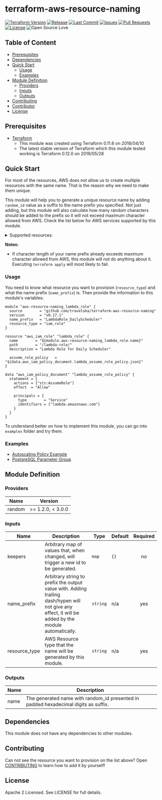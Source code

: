 # terraform-aws-resource-naming

[![Terraform Version](https://img.shields.io/badge/Terraform%20Version->=0.11.6,<0.13.0-blue.svg)](https://releases.hashicorp.com/terraform/)
[![Release](https://img.shields.io/github/release/traveloka/terraform-aws-resource-naming.svg)](https://github.com/traveloka/terraform-aws-resource-naming/releases)
[![Last Commit](https://img.shields.io/github/last-commit/traveloka/terraform-aws-resource-naming.svg)](https://github.com/traveloka/terraform-aws-resource-naming/commits/master)
[![Issues](https://img.shields.io/github/issues/traveloka/terraform-aws-resource-naming.svg)](https://github.com/traveloka/terraform-aws-resource-naming/issues)
[![Pull Requests](https://img.shields.io/github/issues-pr/traveloka/terraform-aws-resource-naming.svg)](https://github.com/traveloka/terraform-aws-resource-naming/pulls)
[![License](https://img.shields.io/github/license/traveloka/terraform-aws-resource-naming.svg)](https://github.com/traveloka/terraform-aws-resource-naming/blob/master/LICENSE)
![Open Source Love](https://badges.frapsoft.com/os/v1/open-source.png?v=103)

## Table of Content

- [Prerequisites](#Prerequisites)
- [Dependencies](#Dependencies)
- [Quick Start](#Quick-Start)
    - [Usage](#Usage)
    - [Examples](#Examples)
- [Module Definition](#Module-Definition)
    - [Providers](#Providers)
    - [Inputs](#Inputs)
    - [Outputs](#Outputs)
- [Contributing](#Contributing)
- [Contributor](#Contributor)
- [License](#License)

## Prerequisites

- [Terraform](https://releases.hashicorp.com/terraform/)
    - This module was created using Terraform 0.11.6 on 2018/04/10
    - The latest stable version of Terraform which this module tested working is Terraform 0.12.0 on 2019/05/28

## Quick Start

For most of the resources, AWS does not allow us to create multiple resources with the same name. That is the reason why we need to make them unique.

This module will help you to generate a unique resource name by adding `random_id` value as a suffix to the name prefix you specified. Not just adding, but this module will also calculate how many random characters should be added to the prefix so it will not exceed maximum character allowed from AWS. Check the list below for AWS services supported by this module.

<details><summary>Supported resources:</summary>
<p>

- autoscaling_group
- autoscaling_policy
- autoscaling_schedule
- cloudwatch_event_rule
- cloudwatch_log_group
- cloudwatch_metric_alarm
- codebuild_project
- codecommit_repository
- codepipeline
- db_instance
- db_parameter_group
- dynamodb_table
- ecr_repository
- ecs_cluster
- ecs_service
- ecs_task_definition
- elasticache_cluster
- elasticache_parameter_group
- elasticsearch_domain
- iam_instance_profile
- iam_role
- instance
- key_pair
- kinesis_firehose_delivery_stream
- lambda_function
- launch_configuration
- lb
- lb_target_group
- s3_bucket
- security_group
- sns_topic
- sqs_queue
- waf_byte_match_set
- waf_geo_match_set
- waf_ipset
- waf_rate_based_rule
- waf_regex_match_set
- waf_regex_pattern_set
- waf_rule
- waf_rule_group
- waf_size_constraint_set
- waf_sql_injection_match_set
- waf_web_acl
- waf_xss_match_set
- wafregional_byte_match_set
- wafregional_geo_match_set
- wafregional_ipset
- wafregional_rate_based_rule
- wafregional_regex_match_set
- wafregional_regex_pattern_set
- wafregional_rule
- wafregional_rule_group
- wafregional_size_constraint_set
- wafregional_sql_injection_match_set
- wafregional_web_acl
- wafregional_xss_match_set

</p>
</details>

**Notes:**
- If character length of your name prefix already exceeds maximum character allowed from AWS, this module will not do anything about it. Executing `terraform apply` will most likely to fail.


### Usage

You need to know what resource you want to provision (`resource_type`) and what the name prefix (`name_prefix`) is. Then provide the information to this module's variables:

```hcl
module "aws-resource-naming_lambda_role" {
  source        = "github.com/traveloka/terraform-aws-resource-naming"
  version       = "v0.17.1"
  name_prefix   = "LambdaRole_DailyScheduler"
  resource_type = "iam_role"
}

resource "aws_iam_role" "lambda_role" {
  name        = "${module.aws-resource-naming_lambda_role.name}"
  path        = "/lambda-role/"                                       
  description = "Lambda Role for Daily Scheduler"

  assume_role_policy   = "${data.aws_iam_policy_document.lambda_assume_role_policy.json}"
}

data "aws_iam_policy_document" "lambda_assume_role_policy" {
  statement = {
    actions = ["sts:AssumeRole"]
    effect  = "Allow"

    principals = {
      type        = "Service"
      identifiers = ["lambda.amazonaws.com"]
    }
  }
}
```

To understand better on how to implement this module, you can go into `examples` folder and try them.

### Examples

- [Autoscaling Policy Example](https://github.com/traveloka/terraform-aws-resource-naming/tree/master/examples/autoscaling-policy-example)
- [PostgreSQL Parameter Group](https://github.com/traveloka/terraform-aws-resource-naming/tree/master/examples/postgres-parameter-group)

## Module Definition

<!-- BEGINNING OF PRE-COMMIT-TERRAFORM DOCS HOOK -->
### Providers

| Name | Version |
|------|---------|
| random | >= 1.2.0, < 3.0.0 |

### Inputs

| Name | Description | Type | Default | Required |
|------|-------------|------|---------|:-----:|
| keepers | Arbitrary map of values that, when changed, will trigger a new id to be generated. | `map` | `{}` | no |
| name\_prefix | Arbitrary string to prefix the output value with. Adding trailing dash/hypen will not give any effect, it will be added by the module automatically. | `string` | n/a | yes |
| resource\_type | AWS Resource type that the name will be generated by this module. | `string` | n/a | yes |

### Outputs

| Name | Description |
|------|-------------|
| name | The generated name with random\_id presented in padded hexadecimal digits as suffix. |

<!-- END OF PRE-COMMIT-TERRAFORM DOCS HOOK -->


## Dependencies

This module does not have any dependencies to other modules.

## Contributing

Can not see the resource you want to provision on the list above? Open [CONTRIBUTING](CONTRIBUTING.md) to learn how to add it by yourself!

## License

Apache 2 Licensed. See LICENSE for full details.